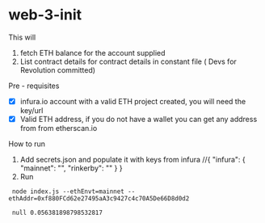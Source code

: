 # web-3-init

This will

1. fetch ETH balance for the account supplied
2. List contract details for contract details in constant file ( Devs for Revolution committed)

Pre - requisites

- [x] infura.io account with a valid ETH project created, you will need the key/url
- [x] Valid ETH address, if you do not have a wallet you can get any address from from etherscan.io

How to run

1. Add secrets.json and populate it with keys from infura //{ "infura": { "mainnet": "", "rinkerby": "" } }
2. Run

```shell
 node index.js --ethEnvt=mainnet --ethAddr=0xf880FCd62e27495aA3c9427c4c70A5De66D8d0d2

 null 0.056381898798532817
```
